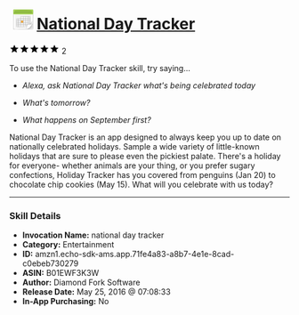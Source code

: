 # &nbsp;<img src="skill_icon" alt="National Day Tracker icon" width="36"> [National Day Tracker](http://alexa.amazon.com/#skills/amzn1.echo-sdk-ams.app.71fe4a83-a8b7-4e1e-8cad-c0ebeb730279)
![5 stars](../../images/ic_star_black_18dp_1x.png)![5 stars](../../images/ic_star_black_18dp_1x.png)![5 stars](../../images/ic_star_black_18dp_1x.png)![5 stars](../../images/ic_star_black_18dp_1x.png)![5 stars](../../images/ic_star_black_18dp_1x.png) 2

To use the National Day Tracker skill, try saying...

* *Alexa, ask National Day Tracker what's being celebrated today*

* *What's tomorrow?*

* *What happens on September first?*

National Day Tracker is an app designed to always keep you up to date on nationally celebrated holidays. Sample a wide variety of little-known holidays that are sure to please even the pickiest palate. There's a holiday for everyone- whether animals are your thing, or you prefer sugary confections, Holiday Tracker has you covered from penguins (Jan 20) to chocolate chip cookies (May 15). What will you celebrate with us today?

***

### Skill Details

* **Invocation Name:** national day tracker
* **Category:** Entertainment
* **ID:** amzn1.echo-sdk-ams.app.71fe4a83-a8b7-4e1e-8cad-c0ebeb730279
* **ASIN:** B01EWF3K3W
* **Author:** Diamond Fork Software
* **Release Date:** May 25, 2016 @ 07:08:33
* **In-App Purchasing:** No
